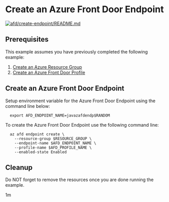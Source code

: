 
# Create an Azure Front Door Endpoint

[![afd/create-endpoint/README.md](https://github.com/Azure-Samples/java-on-azure-examples/actions/workflows/afd_create-endpoint_README_md.yml/badge.svg)](https://github.com/Azure-Samples/java-on-azure-examples/actions/workflows/afd_create-endpoint_README_md.yml)

## Prerequisites

<!-- workflow.run()

  if [[ -z $REGION ]]; then
    export REGION=westus
  fi

  -->
<!-- workflow.cron(0 18 * * 1) -->
<!-- workflow.include(../create-profile/README.md) -->

This example assumes you have previously completed the following example:

1. [Create an Azure Resource Group](../../group/create/README.md)
1. [Create an Azure Front Door Profile](../create-profile/README.md)

## Create an Azure Front Door Endpoint

Setup environment variable for the Azure Front Door Endpoint using the command
line below:

<!-- workflow.skip() -->
```shell
  export AFD_ENDPOINT_NAME=javazafdendp$RANDOM
```

<!-- workflow.run()

if [[ -z $AFD_ENDPOINT_NAME ]]; then
  export AFD_ENDPOINT_NAME=javazafdendp$RANDOM
fi
  -->

To create the Azure Front Door Endpoint use the following command line:

```shell
  az afd endpoint create \
    --resource-group $RESOURCE_GROUP \
    --endpoint-name $AFD_ENDPOINT_NAME \
    --profile-name $AFD_PROFILE_NAME \
    --enabled-state Enabled
```

<!-- workflow.directOnly()

  export RESULT=$(az afd endpoint show --endpoint-name $AFD_ENDPOINT_NAME --profile-name $AFD_PROFILE_NAME --resource-group $RESOURCE_GROUP --output tsv --query provisioningState)
  az group delete --name $RESOURCE_GROUP --yes || true
  if [[ "$RESULT" != Succeeded ]]; then
    echo "Azure Front Door Endpoint $AFD_ENDPOINT_NAME was not provisioned properly"
    exit 1
  fi

  -->

## Cleanup

Do NOT forget to remove the resources once you are done running the example.

1m
